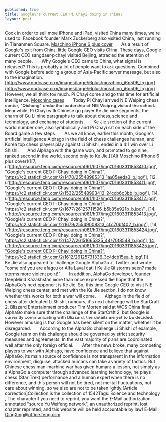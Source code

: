 ```yaml
---
published: true
title: Google\'s current CEO Pi Chayi doing in China?
layout: post
---
```

Cook in order to sell more iPhone and iPad, visited China many times, we\'re used to. Facebook founder Mark Zuckerberg also visited China, last running in Tiananmen Square. [Moschino iPhone 6 plus cover](http://www.nodcase.com/moschino-french-fries-silicone-case-for-iphone-6-plus-p-4319.html)　　As a result of Google\'s exit from China, little Google CEO visits China. These days, Google current CEO sangdaer·pichayi visited Beijing, attracted the attention of many people.　　Why Google\'s CEO came to China, what signal is released? This is probably a lot of people want to ask questions. Combined with Google before adding a group of Asia-Pacific server message, but also to the imagination. [http://www.nodcase.com/images/large/i6plus/moschino_i6p506_lrg.jpg](http://www.nodcase.com/images/large/i6plus/moschino_i6p506_lrg.jpg) 　　However, we all think too much. Pi Chayi come and go this time for artificial intelligence. [Moschino cases](http://omogemura.com/17-picks-milan-fashion-week-2016/moschino-5/)　　Today Pi Chayi arrived NIE Weiping chess center, \"Qisheng\" under the leadership of NIE Weiping visited the school. Meanwhile, Pi Chayi with Chinese go player Ke Jie nine segments, the charm of Gu Li nine paragraphs to talk about chess, science and technology, and exchange of students.　　Ke Jie section of the current world number one, also symbolically and Pi Chayi sat on each side of the Board game a few steps.　　As we all know, earlier this month, Google\'s artificial intelligence Alphago in the field of chess challenges human, and Korea top chess players play against Li Shishi, ended in a 4:1 win over Li Shishi.　　And Alphago with the game won, and promoted to go nine, ranked second in the world, second only to Ke Jie.[![Alt Moschino iPhone 6 plus cover]([[7, u\'http://resource.feng.com/resource/h061/h07/img201603311853410.jpg\', \"Google\'s current CEO Pi Chayi doing in China?\", \'https://c2.staticflickr.com/2/1470/25548985313_1aa05eeda3_b.jpg\'], [12, u\'http://resource.feng.com/resource/h061/h07/img201603311853411.jpg\', \"Google\'s current CEO Pi Chayi doing in China?\", \'https://c2.staticflickr.com/2/1532/25548993413_24ccb6c3bb_b.jpg\'], [14, u\'http://resource.feng.com/resource/h061/h07/img201603311853412.jpg\', \"Google\'s current CEO Pi Chayi doing in China?\", \'https://c2.staticflickr.com/2/1677/26125711596_b5b85e921b_b.jpg\'], [14, u\'http://resource.feng.com/resource/h061/h07/img201603311853413.jpg\', \"Google\'s current CEO Pi Chayi doing in China?\", \'https://c2.staticflickr.com/2/1679/25549008313_c0c70bf402_b.jpg\'], [14, u\'http://resource.feng.com/resource/h061/h07/img201603311853424.jpg\', \"Google\'s current CEO Pi Chayi doing in China?\", \'https://c2.staticflickr.com/2/1477/26151665325_44e70f8548_b.jpg\'], [14, u\'http://resource.feng.com/resource/h061/h07/img201603311853425.jpg\', \"Google\'s current CEO Pi Chayi doing in China?\", \'https://c2.staticflickr.com/2/1612/26125731336_3c4dcb15ea_b.jpg\']])](http://www.nodcase.com/moschino-french-fries-silicone-case-for-iphone-6-plus-p-4319.html)　　Ke Jie also appeared to challenge Google AlphaGo at Twitter and wrote: \"come on! you are afagou or Alfa Laval cat! I Ke Jie Qi storms seen? made storms more violent point!\"　　In addition, AlphaGo developer, founder DeepMind Kazakhstan more than once expressed the hope that the AlphaGo\'s next opponent is Ke Jie. So, this time Google CEO to visit NIE Weiping chess center, and met with the Ke Jie section, I do not know whether this works for both a war will come.　　Alphago in the field of chess after defeated Li Shishi, rumours, it\'s next challenge will be StarCraft 2. Blizzard Entertainment producer Tim Morten said at WCS China final, AlphaGo make sure that the challenge of the StarCraft 2, but Google is currently communicating with Blizzard, the details are yet to be decided. However amusing is that Google has been silent on the matter, whether it be disregarded.　　According to the AlphaGo challenge Li Shishi of example, Google team on this challenge should be governed by strict security measures and agreements. In the vast majority of plans are coordinated well after the only foreign official.　　After the news broke, many competing players to war with Alphago, have confidence and believe that against AlphaGo, its main source of confidence is not transparent in the information environment, disguise, attacked humans can take a variety of tactics. But Chinese chess man-machine war has given humans a lesson, not simply as a AlphaGo a computer through advanced learning technology, he plays chess (Star Trek) performance and a human expert when there is no difference, and this person will not be tired, not mental fluctuations, not care about winning, so we also are not to be taken lightly.[Article correction]Collection is the collection of 1542Tags: Science and technology , The characterIf you need to reprint, you want the E-Mail authorization. annotated \"source Yu Weifeng network\", an unauthorized reprint, lost chapter reprinted, and this website will be held accountable by law! E-Mail: QingXing@office.feng.com